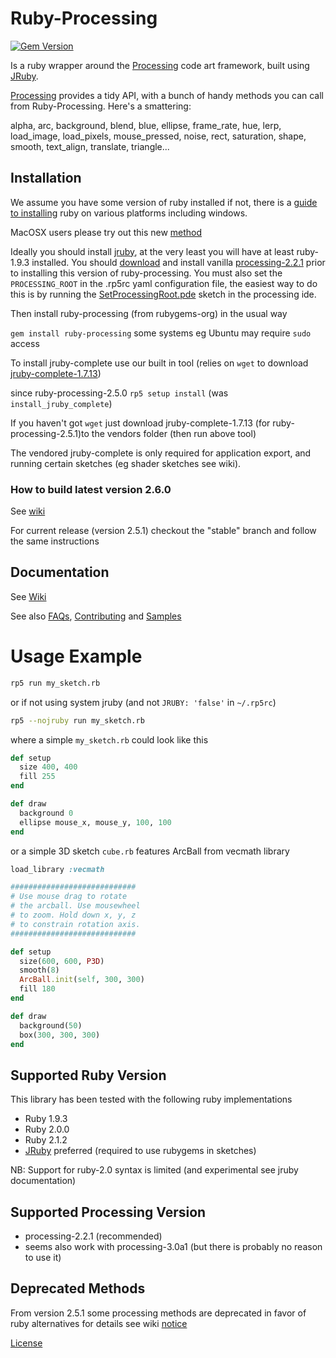 # Ruby-Processing
[![Gem Version](https://badge.fury.io/rb/ruby-processing.svg)](http://badge.fury.io/rb/ruby-processing)

Is a ruby wrapper around the [Processing][] code art framework, built using [JRuby][].

[Processing][] provides a tidy API, with a bunch of handy methods you can call 
  from Ruby-Processing. Here's a smattering:
  
  alpha, arc, background, blend, blue, ellipse, frame_rate, hue, lerp, 
  load_image, load_pixels, mouse_pressed, noise, rect, saturation, shape, 
  smooth, text_align, translate, triangle...
  

## Installation
We assume you have some version of ruby installed if not, there is a [guide to installing][] ruby on various platforms including windows. 

MacOSX users please try out this new  [method](https://github.com/jashkenas/ruby-processing/wiki/Installing-ruby-processing-on-the-mac)

Ideally you should install [jruby](http://jruby.org/download), at the very least you will have at least ruby-1.9.3 installed.  You should [download][] and install vanilla [processing-2.2.1](https://processing.org/download/) prior to installing this version of ruby-processing. You must also set the `PROCESSING_ROOT` in the .rp5rc yaml configuration file, the easiest way to do this is by running the [SetProcessingRoot.pde](https://gist.github.com/monkstone/7438749) sketch in the processing ide. 

Then install ruby-processing (from rubygems-org) in the usual way

`gem install ruby-processing` some systems eg Ubuntu may require `sudo` access

To install jruby-complete use our built in tool (relies on `wget` to download [jruby-complete-1.7.13](http://jruby.org/download))

since ruby-processing-2.5.0 `rp5 setup install` (was `install_jruby_complete`)

If you haven't got `wget` just download jruby-complete-1.7.13 (for ruby-processing-2.5.1)to the vendors folder (then run above tool)

The vendored jruby-complete is only required for application export, and running certain sketches (eg shader sketches see wiki).


### How to build latest version 2.6.0
See [wiki](https://github.com/jashkenas/ruby-processing/wiki/How-to-build-latest-version)

For current release (version 2.5.1) checkout the "stable" branch and follow the same instructions

## Documentation

See [Wiki][]

See also [FAQs][], [Contributing][] and [Samples][]

# Usage Example

```bash
rp5 run my_sketch.rb 
```

or if not using system jruby (and not `JRUBY: 'false'` in `~/.rp5rc`)

```bash
rp5 --nojruby run my_sketch.rb
```

where a simple ``my_sketch.rb`` could look like this

```ruby
def setup
  size 400, 400  
  fill 255
end

def draw
  background 0
  ellipse mouse_x, mouse_y, 100, 100
end
```

or a simple 3D sketch ``cube.rb`` features ArcBall from vecmath library

```ruby
load_library :vecmath

############################
# Use mouse drag to rotate
# the arcball. Use mousewheel
# to zoom. Hold down x, y, z
# to constrain rotation axis.
############################

def setup
  size(600, 600, P3D)
  smooth(8)
  ArcBall.init(self, 300, 300)
  fill 180
end

def draw
  background(50)
  box(300, 300, 300)
end       

```

## Supported Ruby Version

This library has been tested with the following ruby implementations

* Ruby 1.9.3
* Ruby 2.0.0
* Ruby 2.1.2
* [JRuby][] preferred (required to use rubygems in sketches)

NB: Support for ruby-2.0 syntax is limited (and experimental see jruby documentation)

## Supported Processing Version

* processing-2.2.1 (recommended)
* seems also work with processing-3.0a1 (but there is probably no reason to use it)

## Deprecated Methods

From version 2.5.1 some processing methods are deprecated in favor of ruby alternatives
for details see wiki [notice][]

[License][]

[license]:LICENSE.md
[contributing]:CONTRIBUTING.md
[jruby]:http://www.jruby.org/
[processing]: http://www.processing.org/
[download]:https://processing.org/download/
[samples]:https://github.com/jashkenas/ruby-processing/tree/master/samples/
[wiki]:http://github.com/jashkenas/ruby-processing/wikis/
[notice]:http://github.com/jashkenas/ruby-processing/wikis/Deprecation-of-methods
[FAQs]:http://github.com/jashkenas/ruby-processing/wikis/FAQs/
[release]:https://github.com/jashkenas/ruby-processing/releases/
[guide to installing]:https://www.ruby-lang.org/en/installation/

